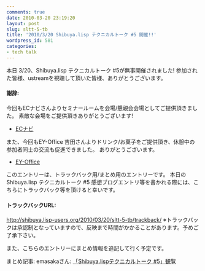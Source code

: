 ```yaml
---
comments: true
date: 2010-03-20 23:19:20
layout: post
slug: sltt-5-tb
title: '2010/3/20 Shibuya.lisp テクニカルトーク #5 開催!!'
wordpress_id: 581
categories:
- tech talk
---
```


本日 3/20、Shibuya.lisp テクニカルトーク #5が無事開催されました!
参加された皆様、ustreamを視聴して頂いた皆様、ありがとうございます。


#### 謝辞:


今回もECナビさんよりセミナールームを会場/懇親会会場としてご提供頂きました。
素敵な会場をご提供頂きありがとうございます!
- [ECナビ](http://ecnavi.co.jp/)

また、今回もEY-Office 吉田さんよりドリンク/お菓子をご提供頂き、休憩中の参加者同士の交流も促進できました。
ありがとうございます。
- [EY-Office](http://www.ey-office.com/)

このエントリーは、トラックバック用/まとめ用のエントリーです。
本日のShibuya.lisp テクニカルトーク #5 感想ブログエントリ等を書かれる際には、こちらにトラックバック等を頂けると幸いです。


#### トラックバックURL:


http://shibuya.lisp-users.org/2010/03/20/sltt-5-tb/trackback/
※トラックバックは承認制となっていますので、反映まで時間がかかることがあります。予めご了承下さい。

また、こちらのエントリーにまとめ情報を追記して行く予定です。

まとめ記事:
emasakaさん: [「Shibuya.lispテクニカルトーク #5」観覧](http://emasaka.blog65.fc2.com/blog-entry-728.html)

